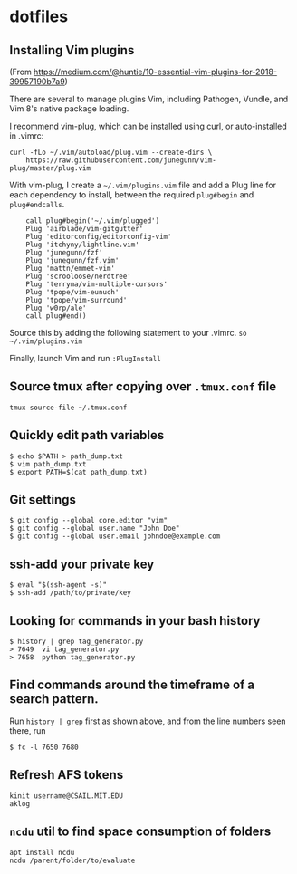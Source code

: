 # dotfiles

## Installing Vim plugins
(From https://medium.com/@huntie/10-essential-vim-plugins-for-2018-39957190b7a9)

There are several to manage plugins Vim, including Pathogen, Vundle, and Vim 8's native package loading. 

I recommend vim-plug, which can be installed using curl, or auto-installed in .vimrc:
```
curl -fLo ~/.vim/autoload/plug.vim --create-dirs \
    https://raw.githubusercontent.com/junegunn/vim-plug/master/plug.vim
```    

With vim-plug, I create a `~/.vim/plugins.vim` file and add a Plug line for each dependency to install, between the required `plug#begin` and `plug#endcalls`.
```
    call plug#begin('~/.vim/plugged')
    Plug 'airblade/vim-gitgutter'
    Plug 'editorconfig/editorconfig-vim'
    Plug 'itchyny/lightline.vim'
    Plug 'junegunn/fzf'
    Plug 'junegunn/fzf.vim'
    Plug 'mattn/emmet-vim'
    Plug 'scrooloose/nerdtree'
    Plug 'terryma/vim-multiple-cursors'
    Plug 'tpope/vim-eunuch'
    Plug 'tpope/vim-surround'
    Plug 'w0rp/ale'
    call plug#end()
```
Source this by adding the following statement to your .vimrc.
```so ~/.vim/plugins.vim```

Finally, launch Vim and run 
```:PlugInstall```

## Source tmux after copying over `.tmux.conf` file

```
tmux source-file ~/.tmux.conf
```

## Quickly edit path variables
```
$ echo $PATH > path_dump.txt
$ vim path_dump.txt
$ export PATH=$(cat path_dump.txt)
```

## Git settings
```
$ git config --global core.editor "vim"
$ git config --global user.name "John Doe"
$ git config --global user.email johndoe@example.com
```

## ssh-add your private key
```
$ eval "$(ssh-agent -s)"
$ ssh-add /path/to/private/key
```

## Looking for commands in your bash history
```
$ history | grep tag_generator.py
> 7649  vi tag_generator.py
> 7658  python tag_generator.py
```

## Find commands around the timeframe of a search pattern.
Run `history | grep` first as shown above, and from the line numbers seen there, run
```
$ fc -l 7650 7680
```

## Refresh AFS tokens
```
kinit username@CSAIL.MIT.EDU
aklog
```

## `ncdu` util to find space consumption of folders
```
apt install ncdu
ncdu /parent/folder/to/evaluate
```

